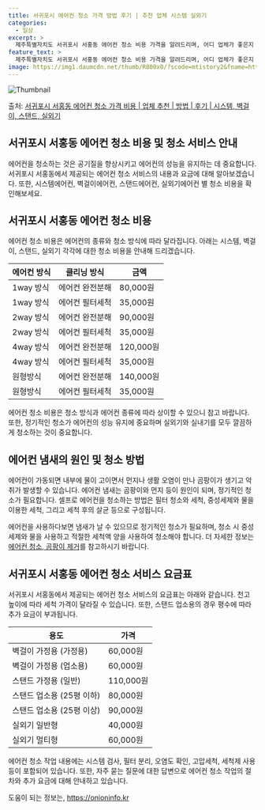 ```yaml
---
title: 서귀포시 에어컨 청소 가격 방법 후기 | 추천 업체 시스템 실외기
categories:
  - 일상
excerpt: >
  제주특별자치도 서귀포시 서홍동 에어컨 청소 비용 가격을 알려드리며, 어디 업체가 좋은지 후기를 통해 알아보겠습니다. 현재 글에서는 시스템, 벽걸이, 스탠드, 실외기 각각에 대해 청소 비용이 나와 있으니 참고하시면 되겠습니다. 에어컨 분해 청소 방법 보기 👈 클릭셀프 에어컨 청소 방법 보기👈 클릭서귀포시 서홍동 에어컨 청소 비용시스템에어컨 방식클리닝방식금액1way 방식에어컨 완전분해80,000원1way 방식에어컨 필터세척35,000원2way 방식에어컨 완전분해90,000원2way 방식에어컨 필터세척35,000원4way 방식에어컨 완전분해120,000원4way 방식에어컨 필터세척35,000원원형방식에어컨 완전분해140,000원원형방식에어컨 필터세척35,000원에어컨 청소 견적 샘플 보기 👈 클릭에어컨 냄새의..
feature_text: >
  제주특별자치도 서귀포시 서홍동 에어컨 청소 비용 가격을 알려드리며, 어디 업체가 좋은지 후기를 통해 알아보겠습니다. 현재 글에서는 시스템, 벽걸이, 스탠드, 실외기 각각에 대해 청소 비용이 나와 있으니 참고하시면 되겠습니다. 에어컨 분해 청소 방법 보기 👈 클릭셀프 에어컨 청소 방법 보기👈 클릭서귀포시 서홍동 에어컨 청소 비용시스템에어컨 방식클리닝방식금액1way 방식에어컨 완전분해80,000원1way 방식에어컨 필터세척35,000원2way 방식에어컨 완전분해90,000원2way 방식에어컨 필터세척35,000원4way 방식에어컨 완전분해120,000원4way 방식에어컨 필터세척35,000원원형방식에어컨 완전분해140,000원원형방식에어컨 필터세척35,000원에어컨 청소 견적 샘플 보기 👈 클릭에어컨 냄새의..
image: https://img1.daumcdn.net/thumb/R800x0/?scode=mtistory2&fname=https%3A%2F%2Fblog.kakaocdn.net%2Fdn%2FTAXHs%2FbtsHweDcuAe%2FKtZSSuddktt98Ndiy12Te0%2Fimg.webp
---
```


![Thumbnail](https://img1.daumcdn.net/thumb/R800x0/?scode=mtistory2&fname=https%3A%2F%2Fblog.kakaocdn.net%2Fdn%2FTAXHs%2FbtsHweDcuAe%2FKtZSSuddktt98Ndiy12Te0%2Fimg.webp)

<p>출처: <a href="https://onioninfo.kr/entry/%EC%84%9C%EA%B7%80%ED%8F%AC%EC%8B%9C-%EC%84%9C%ED%99%8D%EB%8F%99-%EC%97%90%EC%96%B4%EC%BB%A8-%EC%B2%AD%EC%86%8C-%EA%B0%80%EA%B2%A9-%EB%B9%84%EC%9A%A9-%EC%97%85%EC%B2%B4-%EC%B6%94%EC%B2%9C-%EB%B0%A9%EB%B2%95-%ED%9B%84%EA%B8%B0-%EC%8B%9C%EC%8A%A4%ED%85%9C-%EB%B2%BD%EA%B1%B8%EC%9D%B4-%EC%8A%A4%ED%83%A0%EB%93%9C-%EC%8B%A4%EC%99%B8%EA%B8%B0" rel="dofollow">서귀포시 서홍동 에어컨 청소 가격 비용 | 업체 추천 | 방법 | 후기 | 시스템, 벽걸이, 스탠드, 실외기</a> </p>

## 서귀포시 서홍동 에어컨 청소 비용 및 청소 서비스 안내

에어컨을 청소하는 것은 공기질을 향상시키고 에어컨의 성능을 유지하는 데 중요합니다. 서귀포시 서홍동에서 제공되는 에어컨 청소 서비스의 내용과
요금에 대해 알아보겠습니다. 또한, 시스템에어컨, 벽걸이에어컨, 스탠드에어컨, 실외기에어컨 별 청소 비용을 확인해보세요.

## 서귀포시 서홍동 에어컨 청소 비용

에어컨 청소 비용은 에어컨의 종류와 청소 방식에 따라 달라집니다. 아래는 시스템, 벽걸이, 스탠드, 실외기 각각에 대한 청소 비용을 안내해
드리겠습니다.

**에어컨 방식** | **클리닝 방식** | **금액**  
---|---|---  
1way 방식 | 에어컨 완전분해 | 80,000원  
1way 방식 | 에어컨 필터세척 | 35,000원  
2way 방식 | 에어컨 완전분해 | 90,000원  
2way 방식 | 에어컨 필터세척 | 35,000원  
4way 방식 | 에어컨 완전분해 | 120,000원  
4way 방식 | 에어컨 필터세척 | 35,000원  
원형방식 | 에어컨 완전분해 | 140,000원  
원형방식 | 에어컨 필터세척 | 35,000원  
  
에어컨 청소 비용은 청소 방식과 에어컨 종류에 따라 상이할 수 있으니 참고 바랍니다. 또한, 정기적인 청소가 에어컨의 성능 유지에 중요하며
실외기와 실내기를 모두 깔끔하게 청소하는 것이 중요합니다.



## 에어컨 냄새의 원인 및 청소 방법

에어컨이 가동되면 내부에 물이 고이면서 먼지나 생활 오염이 만나 곰팡이가 생기고 악취가 발생할 수 있습니다. 에어컨 냄새는 곰팡이와 먼지
등이 원인이 되며, 정기적인 청소가 필요합니다. 셀프로 에어컨을 청소하는 방법은 필터 청소와 세척, 중성세제와 물을 이용한 세척, 그리고
세척 후의 살균 등으로 구성됩니다.

에어컨을 사용하다보면 냄새가 날 수 있으므로 정기적인 청소가 필요하며, 청소 시 중성세제와 물을 사용하고 적절한 세척액 양을 사용하여
청소해야 합니다. 더 자세한 정보는 [에어컨 청소, 곰팡이 제거](https://www.airclean.com/cleaning)를 참고하시기
바랍니다.



## 서귀포시 서홍동 에어컨 청소 서비스 요금표

서귀포시 서홍동에서 제공되는 에어컨 청소 서비스의 요금표는 아래와 같습니다. 천고 높이에 따라 세척 가격이 달라질 수 있습니다. 또한,
스탠드 업소용의 경우 평수에 따라 추가 요금이 부과됩니다.

**용도** | **가격**  
---|---  
벽걸이 가정용 (가정용) | 60,000원  
벽걸이 가정용 (업소용) | 60,000원  
스탠드 가정용 (일반) | 110,000원  
스탠드 업소용 (25평 이하) | 80,000원  
스탠드 업소용 (25평 이상) | 90,000원  
실외기 일반형 | 40,000원  
실외기 멀티형 | 60,000원  
  
에어컨 청소 작업 내용에는 시스템 검사, 필터 분리, 오염도 확인, 고압세척, 세척제 사용 등이 포함되어 있습니다. 또한, 자주 묻는 질문에
대한 답변으로 에어컨 청소 작업의 절차와 추가 요금에 대해 안내하고 있습니다.





 

도움이 되는 정보는, <a href="https://onioninfo.kr" rel="dofollow">https://onioninfo.kr</a>


